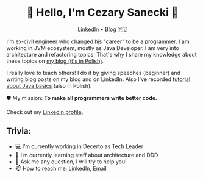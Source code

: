 <h1 align="center">👋 Hello, I'm Cezary Sanecki 👋</h1>

<p align="center">
  <a href="https://www.linkedin.com/in/cezary-sanecki/">LinkedIn</a> •
  <a href="https://cezarysanecki.pl/?utm_source=github_profile">Blog 🇵🇱</a>
  <br />
</p>

I'm ex-civil engineer who changed his "career" to be a programmer. I am working in JVM ecosystem, mostly as Java Developer.
I am very into architecture and refactoring topics. That's why I share my knowledge about these topics on 
[my blog (it's in Polish)](https://cezarysanecki.pl/?utm_source=github_profile).

I really love to teach others! I do it by giving speeches (beginner) and writing blog posts on my blog and on LinkedIn.
Also I've recorded [tutorial about Java basics](https://www.youtube.com/watch?v=QR30MK4JIV8&t=3s&ab_channel=DevCezz) (also in Polish).

🛡️ My mission: <strong>To make all programmers write better code.</strong> 

Check out my [LinkedIn profile](https://www.linkedin.com/in/cezary-sanecki/).

## Trivia:
- 💻 I’m currently working in Decerto as Tech Leader
- 🌱 I’m currently learning staff about architecture and DDD
- 💬 Ask me any question, I will try to help you!
- 📫 How to reach me: [LinkedIn](https://www.linkedin.com/in/cezary-sanecki/), [Email](mailto:saneckicezary@gmaik.com)
